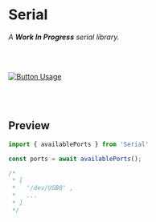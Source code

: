 
# Serial

*A **Work In Progress** serial library.*

<br>
<br>

[![Button Usage]][Usage]

<br>
<br>

## Preview

```JavaScript
import { availablePorts } from 'Serial'

const ports = await availablePorts();

/*
 * [
 *   '/dev/USB0' ,
 *   ...
 * ]
 */
```

<br>


<!----------------------------------------------------------------------------->

[Usage]: Documentation/Usage.md


<!---------------------------------[ Buttons ]--------------------------------->

[Button Usage]: https://img.shields.io/badge/Usage-00ACC1?style=for-the-badge&logoColor=white&logo=GitBook
